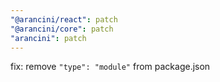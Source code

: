 ```yaml
---
"@arancini/react": patch
"@arancini/core": patch
"arancini": patch
---
```


fix: remove `"type": "module"` from package.json
